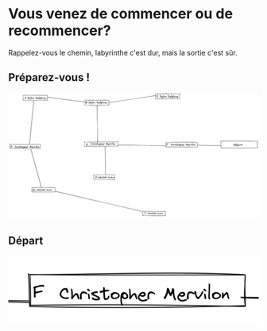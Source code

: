 # Vous venez de commencer ou de recommencer?

Rappelez-vous le chemin, labyrinthe c'est dur, mais la sortie c'est sûr.

## Préparez-vous !

![labyrinthe](../images/image.png)

## Départ

[![image F](../images/F.png)](https://github.com/ssagnane1/tp2-labyrinthe/blob/main/jeu-heros-sdc/F.md)

